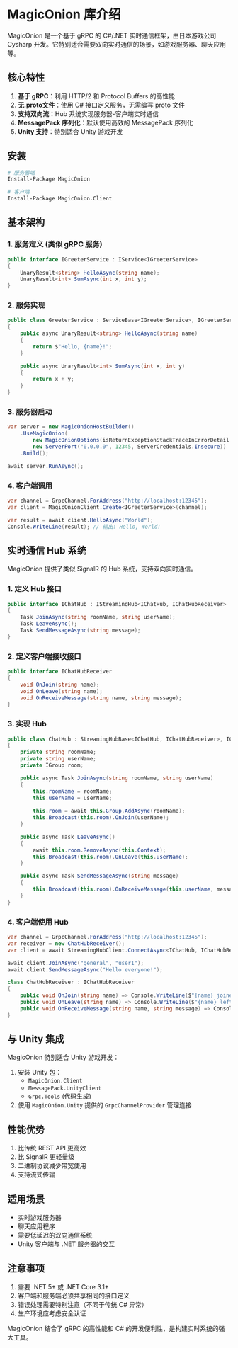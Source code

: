 # MagicOnion 库介绍

MagicOnion 是一个基于 gRPC 的 C#/.NET 实时通信框架，由日本游戏公司 Cysharp 开发。它特别适合需要双向实时通信的场景，如游戏服务器、聊天应用等。

## 核心特性

1. **基于 gRPC**：利用 HTTP/2 和 Protocol Buffers 的高性能
2. **无.proto文件**：使用 C# 接口定义服务，无需编写 proto 文件
3. **支持双向流**：Hub 系统实现服务器-客户端实时通信
4. **MessagePack 序列化**：默认使用高效的 MessagePack 序列化
5. **Unity 支持**：特别适合 Unity 游戏开发



## 安装

```bash
# 服务器端
Install-Package MagicOnion

# 客户端
Install-Package MagicOnion.Client
```

## 基本架构



### 1. 服务定义 (类似 gRPC 服务)

```csharp
public interface IGreeterService : IService<IGreeterService>
{
    UnaryResult<string> HelloAsync(string name);
    UnaryResult<int> SumAsync(int x, int y);
}
```



### 2. 服务实现

```csharp
public class GreeterService : ServiceBase<IGreeterService>, IGreeterService
{
    public async UnaryResult<string> HelloAsync(string name)
    {
        return $"Hello, {name}!";
    }

    public async UnaryResult<int> SumAsync(int x, int y)
    {
        return x + y;
    }
}
```



### 3. 服务器启动

```csharp
var server = new MagicOnionHostBuilder()
    .UseMagicOnion(
        new MagicOnionOptions(isReturnExceptionStackTraceInErrorDetail: true),
        new ServerPort("0.0.0.0", 12345, ServerCredentials.Insecure))
    .Build();

await server.RunAsync();
```



### 4. 客户端调用

```csharp
var channel = GrpcChannel.ForAddress("http://localhost:12345");
var client = MagicOnionClient.Create<IGreeterService>(channel);

var result = await client.HelloAsync("World");
Console.WriteLine(result); // 输出: Hello, World!
```



## 实时通信 Hub 系统

MagicOnion 提供了类似 SignalR 的 Hub 系统，支持双向实时通信。



### 1. 定义 Hub 接口

```csharp
public interface IChatHub : IStreamingHub<IChatHub, IChatHubReceiver>
{
    Task JoinAsync(string roomName, string userName);
    Task LeaveAsync();
    Task SendMessageAsync(string message);
}
```



### 2. 定义客户端接收接口

```csharp
public interface IChatHubReceiver
{
    void OnJoin(string name);
    void OnLeave(string name);
    void OnReceiveMessage(string name, string message);
}
```



### 3. 实现 Hub

```csharp
public class ChatHub : StreamingHubBase<IChatHub, IChatHubReceiver>, IChatHub
{
    private string roomName;
    private string userName;
    private IGroup room;

    public async Task JoinAsync(string roomName, string userName)
    {
        this.roomName = roomName;
        this.userName = userName;
        
        this.room = await this.Group.AddAsync(roomName);
        this.Broadcast(this.room).OnJoin(userName);
    }

    public async Task LeaveAsync()
    {
        await this.room.RemoveAsync(this.Context);
        this.Broadcast(this.room).OnLeave(this.userName);
    }

    public async Task SendMessageAsync(string message)
    {
        this.Broadcast(this.room).OnReceiveMessage(this.userName, message);
    }
}
```



### 4. 客户端使用 Hub

```csharp
var channel = GrpcChannel.ForAddress("http://localhost:12345");
var receiver = new ChatHubReceiver();
var client = await StreamingHubClient.ConnectAsync<IChatHub, IChatHubReceiver>(channel, receiver);

await client.JoinAsync("general", "user1");
await client.SendMessageAsync("Hello everyone!");

class ChatHubReceiver : IChatHubReceiver
{
    public void OnJoin(string name) => Console.WriteLine($"{name} joined");
    public void OnLeave(string name) => Console.WriteLine($"{name} left");
    public void OnReceiveMessage(string name, string message) => Console.WriteLine($"{name}: {message}");
}
```

## 与 Unity 集成

MagicOnion 特别适合 Unity 游戏开发：

1. 安装 Unity 包：
   - `MagicOnion.Client`
   - `MessagePack.UnityClient`
   - `Grpc.Tools` (代码生成)
2. 使用 `MagicOnion.Unity` 提供的 `GrpcChannelProvider` 管理连接

## 性能优势

1. 比传统 REST API 更高效
2. 比 SignalR 更轻量级
3. 二进制协议减少带宽使用
4. 支持流式传输

## 适用场景

- 实时游戏服务器
- 聊天应用程序
- 需要低延迟的双向通信系统
- Unity 客户端与 .NET 服务器的交互

## 注意事项

1. 需要 .NET 5+ 或 .NET Core 3.1+
2. 客户端和服务端必须共享相同的接口定义
3. 错误处理需要特别注意（不同于传统 C# 异常）
4. 生产环境应考虑安全认证

MagicOnion 结合了 gRPC 的高性能和 C# 的开发便利性，是构建实时系统的强大工具。